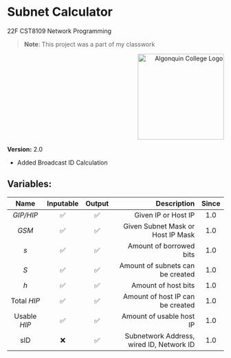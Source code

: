 <div align="left">
  <h1>Subnet Calculator</h1>
  22F CST8109 Network Programming
</div>

> **Note**: This project was a part of my classwork

<div align="right">
  <img src="https://s7494.pcdn.co/wp-content/themes/algonquincollege2018/images/AC-Logo-White.png" alt="Algonquin College Logo" width="200">
</div>

**Version:** 2.0
* Added Broadcast ID Calculation

Variables:
--

| Name | Inputable | Output | Description | Since |
|:----:|:---------:|:------:|------------:|:-----:|
| _GIP/HIP_ | ✅ | ✅ | Given IP or Host IP | 1.0 |
| _GSM_ | ✅ | ✅ | Given Subnet Mask or Host IP Mask | 1.0 |
| _s_ | ✅ | ✅ | Amount of borrowed bits | 1.0 |
| _S_ | ✅ | ✅ | Amount of subnets can be created | 1.0 |
| _h_ | ✅ | ✅ | Amount of host bits | 1.0 |
| Total _HIP_ | ✅ | ✅ | Amount of host IP can be created | 1.0 |
| Usable _HIP_ | ✅ | ✅ | Amount of usable host IP | 1.0 |
| sID | ❌ | ✅ | Subnetwork Address, wired ID, Network ID | 1.0 |
